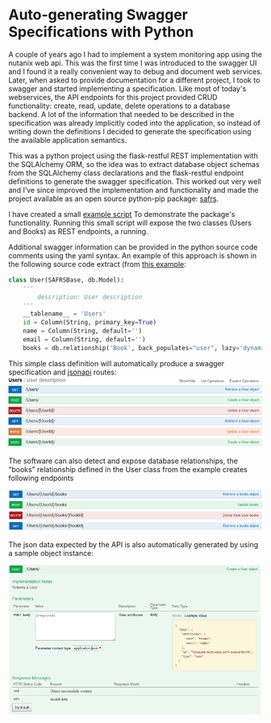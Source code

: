 # Auto-generating Swagger Specifications with Python

A couple of years ago I had to implement a system monitoring app using the nutanix web api. This was the first time I was introduced to the swagger UI and I found it a really convenient way to debug and document web services.
Later, when asked to provide documentation for a different project, I took to swagger and started implementing a specification. Like most of today's webservices, the API endpoints for this project provided CRUD functionality: create, read, update, delete operations to a database backend.
A lot of the information that needed to be described in the specification was already implicitly coded into the application, so instead of writing down the definitions I decided to generate the specification using the available application semantics.

This was a python project using the flask-restful REST implementation with the SQLAlchemy ORM, so the idea was to extract database object schemas from the SQLAlchemy class declarations and the flask-restful endpoint definitions to generate the swagger specification.
This worked out very well and I’ve since improved the implementation and functionality and made the project available as an open source python-pip package: [safrs](https://github.com/thomaxxl/safrs).

I have created a small [example script](https://github.com/thomaxxl/safrs/blob/master/examples/demo_relationship.py) To demonstrate the package's functionality. 
Running this small script will expose the two classes (Users and Books) as REST endpoints, a running.

Additional swagger information can be provided in the python source code comments using the yaml syntax. An example of this approach is shown in the following source code extract (from [this example](https://github.com/thomaxxl/safrs/blob/master/examples/demo_relationship.py):

```python
class User(SAFRSBase, db.Model):
    '''
        description: User description
    '''
    __tablename__ = 'Users'
    id = Column(String, primary_key=True)
    name = Column(String, default='')
    email = Column(String, default='')
    books = db.relationship('Book', back_populates="user", lazy='dynamic')
```

This simple class definition will automatically produce a swagger specification and [jsonapi](http://jsonapi.org/) routes:
![users](images/users1.PNG)

The software can also detect and expose database relationships, the “books” relationship defined in the User class from the example creates following endpoints

![books](images/books.PNG)

The json data expected by the API is also automatically generated by using a sample object instance:

![usersPOST](images/usersPOST.PNG)


